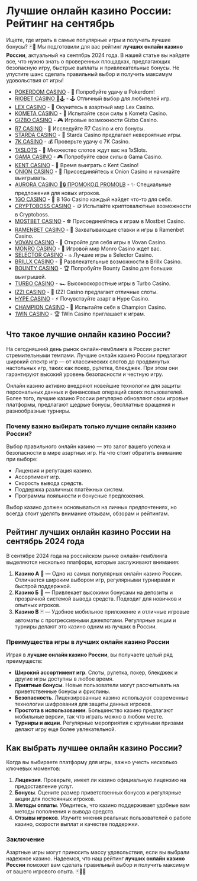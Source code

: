 # Лучшие онлайн казино России: Рейтинг на сентябрь


Ищете, где играть в самые популярные игры и получать лучшие бонусы? 🃏🎰 Мы подготовили для вас рейтинг **лучших онлайн казино России**, актуальный на сентябрь 2024 года. В нашей статье вы найдете все, что нужно знать о проверенных площадках, предлагающих безопасную игру, быстрые выплаты и привлекательные бонусы. Не упустите шанс сделать правильный выбор и получить максимум удовольствия от игры!
- [POKERDOM CASINO](https://brandplay.link/Bxg7SC7H) - 🎰 Попробуйте удачу в Pokerdom!
- [RIOBET CASINO 🌟🕹️](https://brandplay.link/dtx89f2L) - 🕹️ Отличный выбор для любителей игр.
- [LEX CASINO](https://brandplay.link/2HFTmBc8) - 🎲 Окунитесь в азартный мир Lex Casino.
- [KOMETA CASINO](https://brandplay.link/tLG15CCb) - 🚀 Испытайте свои силы в Kometa Casino.
- [GIZBO CASINO](https://gizbo-tea02.com/c8e962e89) - 🎮 Игровые возможности Gizbo Casino.
- [R7 CASINO](https://brandplay.link/zPmNmTWG) - 💎 Исследуйте R7 Casino и его бонусы.
- [STARDA CASINO](https://brandplay.link/cpFQbWKn) - 🌠 Starda Casino предлагает невероятные игры.
- [7K CASINO](https://brandplay.link/dd46bNgD) - 💰 Проверьте удачу с 7K Casino.
- [1XSLOTS](https://brandplay.link/R4xfxqdm) - 🎰 Множество слотов ждут вас на 1xSlots.
- [GAMA CASINO](https://brandplay.link/zrZpLFTP) - 🎮 Попробуйте свои силы в Gama Casino.
- [KENT CASINO](https://passage-through-deserts.com/de0514c15) - 🤑 Время выиграть с Kent Casino!
- [ONION CASINO](https://obclk001-2d.top/click?offer_id=986&partner_id=10542&landing_id=1798&utm_medium=affiliate&sub_1=oncasino3) - 🧅 Присоединяйтесь к Onion Casino и начинайте выигрывать.
- [AURORA CASINO 🌌🔒 ПРОМОКОД PROMOLB](https://10trafic-stat2.com/click/668546566bcc6313411604c7/6766/15114/subaccount?promocode=PROMOLB) - ✨ Специальные предложения для новых игроков.
- [1GO CASINO](https://1go-ircp01.com/ce015f410) - 🎯 В 1Go Casino каждый найдет что-то для себя.
- [CRYPTOBOSS CASINO](https://cryptobossc.online/d847bcfa9) - 🪙 Испытайте криптовалютные возможности в Cryptoboss.
- [MOSTBET CASINO](https://ktbtis024ifqfn0mst.com/beQs) - ⚽ Присоединяйтесь к играм в Mostbet Casino.
- [RAMENBET CASINO](https://get.saltyram.com/ru/registration?apkpop=0&partner=p24970p3296034p5526) - 🍜 Захватывающие ставки и игры в Ramenbet Casino.
- [VOVAN CASINO](https://vovan.site/d2375cf9b) - 🎰 Откройте для себя игры в Vovan Casino.
- [MONRO CASINO](https://mnr-ircp01.com/c3ce72a2c) - 🎲 Игровой мир Monro Casino ждет вас.
- [SELECTOR CASINO](https://gosel.pl/SELVK) - 🔝 Лучшие игры в Selector Casino.
- [BRILLX CASINO](https://brillx.pub/BRIVK) - 💎 Развлекательные возможности в Brillx Casino.
- [BOUNTY CASINO](https://bounty-casino.de/BOVK) - 🏆 Попробуйте Bounty Casino для больших выигрышей.
- [TURBO CASINO](https://turbo-casino.pro/TURVK) - 🏎️ Высокоскоростные игры в Turbo Casino.
- [IZZI CASINO](https://izzi-fr03.com/ca7c8a7b7) - 🎰 IZZI Casino предлагает отличные слоты.
- [HYPE CASINO](https://hypekaz.com/dc2f44ad0) - ⚡ Почувствуйте азарт в Hype Casino.
- [CHAMPION CASINO](https://champcasino.ink/pobeda/doa-hats?p80412p305331p112c) - 🏅 Испытайте себя в Champion Casino.
- [1WIN CASINO](https://brandplay.link/6F5VqbyZ) - 🏆 1Win Casino приглашает к играм.


## Что такое лучшие онлайн казино России?

На сегодняшний день рынок онлайн-гемблинга в России растет стремительными темпами. Лучшие онлайн казино России предлагают широкий спектр игр — от классических слотов до продвинутых настольных игр, таких как покер, рулетка, блекджек. При этом они гарантируют высокий уровень безопасности и честную игру.

Онлайн казино активно внедряют новейшие технологии для защиты персональных данных и финансовых операций своих пользователей. Более того, лучшие казино России регулярно обновляют свои игровые платформы, предлагают щедрые бонусы, бесплатные вращения и разнообразные турниры.

### Почему важно выбирать только лучшие онлайн казино России?

Выбор правильного онлайн казино — это залог вашего успеха и безопасности в мире азартных игр. На что стоит обратить внимание при выборе:

- Лицензия и репутация казино.
- Ассортимент игр.
- Скорость вывода средств.
- Поддержка различных платёжных систем.
- Программы лояльности и бонусные предложения.

Выбор казино должен основываться на личных предпочтениях, но всегда стоит уделять внимание отзывам, обзорам и рейтингам.

## Рейтинг лучших онлайн казино России на сентябрь 2024 года

В сентябре 2024 года на российском рынке онлайн-гемблинга выделяются несколько платформ, которые заслуживают внимания:

1. **Казино А** 🎲 — Одно из самых популярных онлайн казино России. Отличается широким выбором игр, регулярными турнирами и быстрой поддержкой.
2. **Казино Б** 🎰 — Привлекает высокими бонусами на депозиты и прозрачной системой вывода средств. Подходит для новичков и опытных игроков.
3. **Казино В** 🃏 — Удобное мобильное приложение и отличные игровые автоматы с прогрессивными джекпотами. Регулярные акции и турниры делают это казино одним из лучших в России.

### Преимущества игры в лучших онлайн казино России

Играя в **лучшие онлайн казино России**, вы получаете целый ряд преимуществ:

- **Широкий ассортимент игр**. Слоты, рулетка, покер, блекджек и другие игры доступны в любое время.
- **Приятные бонусы**. Новые пользователи могут рассчитывать на приветственные бонусы и фриспины.
- **Безопасность**. Лицензированные казино используют современные технологии шифрования для защиты данных игроков.
- **Простота в использовании**. Большинство казино предлагают мобильные версии, так что играть можно в любом месте.
- **Турниры и акции**. Регулярные мероприятия с крупными призами делают игру еще более увлекательной.

## Как выбрать лучшее онлайн казино России?

Когда вы выбираете платформу для игры, важно учесть несколько ключевых моментов:

1. **Лицензия**. Проверьте, имеет ли казино официальную лицензию на предоставление услуг.
2. **Бонусы**. Оцените размер приветственных бонусов и регулярные акции для постоянных игроков.
3. **Методы оплаты**. Убедитесь, что казино поддерживает удобные вам методы пополнения и вывода средств.
4. **Отзывы игроков**. Изучите мнения реальных пользователей о работе казино, скорости выплат и качестве поддержки.

### Заключение

Азартные игры могут приносить массу удовольствия, если вы выбрали надежное казино. Надеемся, что наш рейтинг **лучших онлайн казино России** поможет вам сделать правильный выбор и получить максимум от вашего игрового опыта. 🃏🎲🎰
